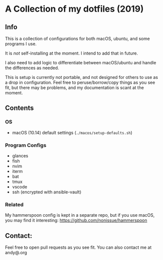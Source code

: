 # A Collection of my dotfiles (2019)

## Info

This is a collection of configurations for both macOS, ubuntu, and some programs I use.

It is *not* self-installing at the moment. I intend to add that in future.

I also need to add logic to differentiate between macOS/ubuntu and handle the differences as needed.

This is setup is currently not portable, and not designed for others to use as a drop in configuration. Feel free to peruse/borrow/copy things as you see fit, but there may be problems, and my documentation is scant at the moment.

## Contents

### OS

* macOS (10.14) default settings (`./macos/setup-defaults.sh`)

### Program Configs

* glances
* fish
* nvim
* iterm
* bat
* tmux
* vscode
* ssh (encrypted with ansible-vault)

### Related

My hammerspoon config is kept in a separate repo, but if you use macOS, you may find it interesting: <https://github.com/nonissue/hammerspoon>

## Contact:

Feel free to open pull requests as you see fit. You can also contact me at andy@<githubusername>.org